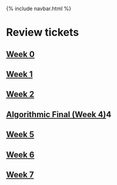 {% include navbar.html %}

# Review tickets

## [Week 0](https://github.com/CalrethonOfMirkwood/tri3CSPPortfolio/issues/1)
## [Week 1](https://github.com/CalrethonOfMirkwood/tri3CSPPortfolio/issues/2)
## [Week 2](https://github.com/CalrethonOfMirkwood/tri3CSPPortfolio/issues/3)
## [Algorithmic Final (Week 4)](https://github.com/CalrethonOfMirkwood/tri3CSPPortfolio/issues/)4
## [Week 5](https://github.com/CalrethonOfMirkwood/tri3CSPPortfolio/issues/5)
## [Week 6](https://github.com/CalrethonOfMirkwood/tri3CSPPortfolio/issues/6)
## [Week 7](https://github.com/CalrethonOfMirkwood/tri3CSPPortfolio/issues/7)